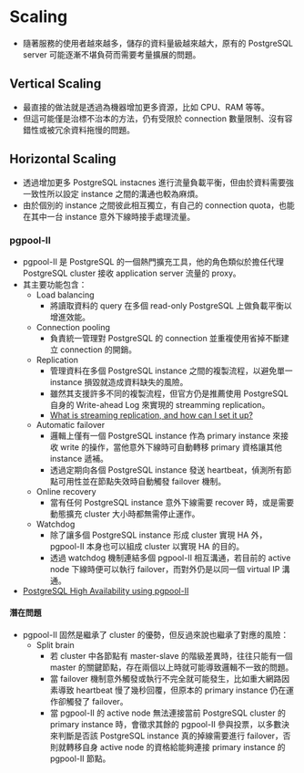 # Scaling
- 隨著服務的使用者越來越多，儲存的資料量級越來越大，原有的 PostgreSQL server 可能逐漸不堪負荷而需要考量擴展的問題。

## Vertical Scaling
- 最直接的做法就是透過為機器增加更多資源，比如 CPU、RAM 等等。
- 但這可能僅是治標不治本的方法，仍有受限於 connection 數量限制、沒有容錯性或被冗余資料拖慢的問題。

## Horizontal Scaling
- 透過增加更多 PostgreSQL instacnes 進行流量負載平衡，但由於資料需要強一致性所以設定 instance 之間的溝通也較為麻煩。
- 由於個別的 instance 之間彼此相互獨立，有自己的 connection quota，也能在其中一台 instance 意外下線時接手處理流量。

### pgpool-II
- pgpool-II 是 PostgreSQL 的一個熱門擴充工具，他的角色類似於擔任代理 PostgreSQL cluster 接收 application server 流量的 proxy。
- 其主要功能包含：
  - Load balancing
    - 將讀取資料的 query 在多個 read-only PostgreSQL 上做負載平衡以增進效能。
  - Connection pooling
    - 負責統一管理對 PostgreSQL 的 connection 並重複使用省掉不斷建立 connection 的開銷。
  - Replication
    - 管理資料在多個 PostgreSQL instance 之間的複製流程，以避免單一 instance 損毀就造成資料缺失的風險。
    - 雖然其支援許多不同的複製流程，但官方仍是推薦使用 PostgreSQL 自身的 Write-ahead Log 來實現的 streamming replication。
    - [What is streaming replication, and how can I set it up?](https://www.postgresql.fastware.com/postgresql-insider-ha-str-rep)
  - Automatic failover
    - 邏輯上僅有一個 PostgreSQL instance 作為 primary instance 來接收 write 的操作，當他意外下線時可自動轉移 primary 資格讓其他 instance 遞補。
    - 透過定期向各個 PostgreSQL instance 發送 heartbeat，偵測所有節點可用性並在節點失效時自動觸發 failover 機制。
  - Online recovery
    - 當有任何 PostgreSQL instance 意外下線需要 recover 時，或是需要動態擴充 cluster 大小時都無需停止運作。
  - Watchdog
    - 除了讓多個 PostgreSQL instance 形成 cluster 實現 HA 外，pgpool-II 本身也可以組成 cluster 以實現 HA 的目的。
    - 透過 watchdog 機制連結多個 pgpool-II 相互溝通，若目前的 active node 下線時便可以執行 failover，而對外仍是以同一個 virtual IP 溝通。
- [PostgreSQL High Availability using pgpool-II](https://www.postgresql.fastware.com/postgresql-insider-ha-pgpool-ii)

#### 潛在問題
- pgpool-II 固然是繼承了 cluster 的優勢，但反過來說也繼承了對應的風險：
  - Split brain
    - 若 cluster 中各節點有 master-slave 的階級差異時，往往只能有一個 master 的關鍵節點，存在兩個以上時就可能導致邏輯不一致的問題。
    - 當 failover 機制意外觸發或執行不完全就可能發生，比如重大網路因素導致 heartbeat 慢了幾秒回覆，但原本的 primary instance 仍在運作卻觸發了 failover。
    - 當 pgpool-II 的 active node 無法連接當前 PostgreSQL cluster 的 primary instance 時，會徵求其餘的 pgpool-II 參與投票，以多數決來判斷是否該 PostgreSQL instance 真的掉線需要進行 failover，否則就轉移自身 active node 的資格給能夠連接 primary instance 的 pgpool-II 節點。
